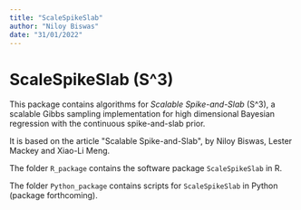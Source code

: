 ```yaml
---
title: "ScaleSpikeSlab"
author: "Niloy Biswas"
date: "31/01/2022"
---
```




# ScaleSpikeSlab (S^3)

This package contains algorithms for *Scalable Spike-and-Slab* (S^3), a scalable Gibbs sampling implementation for high dimensional Bayesian regression with the continuous spike-and-slab prior. 

It is based on the article "Scalable Spike-and-Slab", by Niloy Biswas, Lester Mackey and Xiao-Li Meng. 

The folder `R_package` contains the software package `ScaleSpikeSlab` in R.

The folder `Python_package` contains scripts for `ScaleSpikeSlab` in Python (package forthcoming).